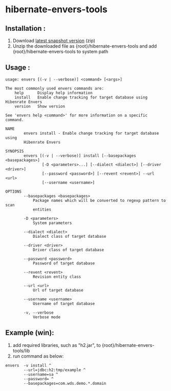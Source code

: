 # hibernate-envers-tools

## Installation :

1. Download [latest snapshot version](https://github.com/hydra1983/hibernate-envers-tools/tree/mvn-repo/snapshots/com/wds/tools/hibernate-envers-tools/3.6.10-SNAPSHOT) (zip)
2. Unzip the downloaded file as {root}/hibernate-envers-tools and add {root}/hibernate-envers-tools to system path

## Usage :

```shell
usage: envers [(-v | --verbose)] <command> [<args>]

The most commonly used envers commands are:
    help      Display help information
    install   Enable change tracking for target database using Hibenrate Envers
    version   Show version

See 'envers help <command>' for more information on a specific command.

```

```shell
NAME
        envers install - Enable change tracking for target database using
        Hibenrate Envers

SYNOPSIS
        envers [(-v | --verbose)] install [--basepackages <basepackages>]
                [-D <parameters>...] [--dialect <dialect>] [--driver <driver>]
                [--password <password>] [--revent <revent>] --url <url>
                [--username <username>]

OPTIONS
        --basepackages <basepackages>
            Package names which will be converted to regexp pattern to scan
            entities

        -D <parameters>
            System parameters

        --dialect <dialect>
            Dialect class of target database

        --driver <driver>
            Driver class of target database

        --password <password>
            Password of target database

        --revent <revent>
            Revision entity class

        --url <url>
            Url of target database

        --username <username>
            Username of target database

        -v, --verbose
            Verbose mode
```

## Example (win):
1. add required libraries, such as "h2.jar", to {root}/hibernate-envers-tools/lib
2. run command as below:

```shell
envers  -v install ^
        --url=jdbc:h2:tmp/example ^
        --username=sa ^
        --password= ^
        --basepackages=com.wds.demo.*.domain
```
